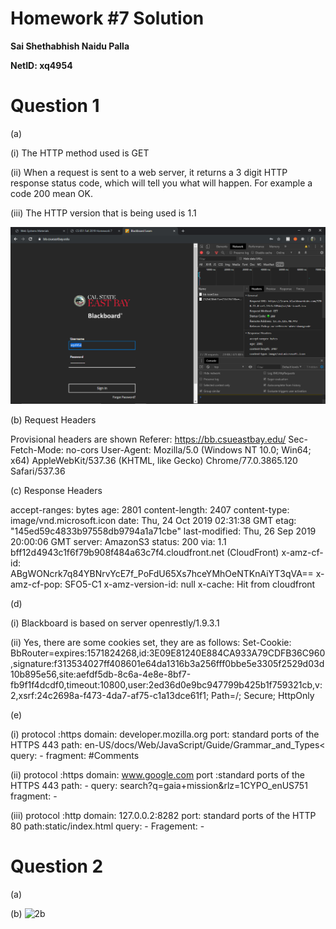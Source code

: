 # Homework #7 Solution

**Sai Shethabhish Naidu Palla**

**NetID: xq4954**

# Question 1

(a) 

(i) The HTTP method used is GET

(ii) When a request is sent to a web server, it returns a 3 digit HTTP response status code, which will tell you what will happen. For example a code 200 mean OK.

(iii) The HTTP version that is being used is 1.1

![1](images/1.PNG)

(b) Request Headers

Provisional headers are shown
Referer: https://bb.csueastbay.edu/
Sec-Fetch-Mode: no-cors
User-Agent: Mozilla/5.0 (Windows NT 10.0; Win64; x64) AppleWebKit/537.36 (KHTML, like Gecko) Chrome/77.0.3865.120 Safari/537.36

(c) Response Headers

accept-ranges: bytes
age: 2801
content-length: 2407
content-type: image/vnd.microsoft.icon
date: Thu, 24 Oct 2019 02:31:38 GMT
etag: "145ed59c4833b97558db9794a1a71cbe"
last-modified: Thu, 26 Sep 2019 20:00:06 GMT
server: AmazonS3
status: 200
via: 1.1 bff12d4943c1f6f79b908f484a63c7f4.cloudfront.net (CloudFront)
x-amz-cf-id: ABgWONcrk7q84YBNrvYcE7f_PoFdU65Xs7hceYMhOeNTKnAiYT3qVA==
x-amz-cf-pop: SFO5-C1
x-amz-version-id: null
x-cache: Hit from cloudfront

(d)

(i) Blackboard is based on server openrestly/1.9.3.1

(ii) Yes, there are some cookies set, they are as follows:
Set-Cookie: BbRouter=expires:1571824268,id:3E09E81240E884CA933A79CDFB36C960,signature:f313534027ff408601e64da1316b3a256fff0bbe5e3305f2529d03d10b895e56,site:aefdf5db-8c6a-4e8e-8bf7-fb9f1f4dcdf0,timeout:10800,user:2ed36d0e9bc947799b425b1f759321cb,v:2,xsrf:24c2698a-f473-4da7-af75-c1a13dce61f1; Path=/; Secure; HttpOnly

(e)

(i) protocol :https 
domain: developer.mozilla.org
port: standard ports of the HTTPS 443
path: en-US/docs/Web/JavaScript/Guide/Grammar_and_Types<
query: - 
fragment: #Comments 

(ii) protocol :https 
domain: www.google.com
port :standard ports of the HTTPS 443
path: -
query: search?q=gaia+mission&rlz=1CYPO_enUS751
fragment: - 

(iii) protocol :http 
domain: 127.0.0.2:8282
port: standard ports of the HTTP 80
path:static/index.html
query: - 
Fragement: -
﻿
​
# Question 2

(a)


(b) ![2b](images/2b.PNG)
